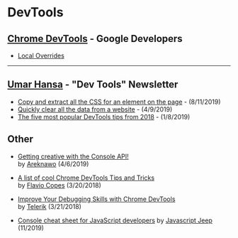 # DevTools  

## [Chrome DevTools](https://developers.google.com/web/tools/chrome-devtools/) - Google Developers  
- [Local Overrides](https://developers.google.com/web/updates/2018/01/devtools#overrides)  

-------
## [Umar Hansa](https://umaar.com/) - "Dev Tools" Newsletter  
- [Copy and extract all the CSS for an element on the page](https://umaar.com/dev-tips/201-extract-element-styles/) - (8/11/2019)
- [Quickly clear all the data from a website](https://umaar.com/dev-tips/197-clear-site-data/) - (4/9/2019)  
- [The five most popular DevTools tips from 2018](https://umaar.com/dev-tips/190-five-popular-2018-tips/) - (1/8/2019)  


## Other  

- [Getting creative with the Console API!](https://areknawo.com/getting-creative-with-the-console-api/)  
  by [Areknawo](https://areknawo.com/) (4/6/2019)  
- [A list of cool Chrome DevTools Tips and Tricks](https://flaviocopes.com/chrome-devtools-tips/#drag-and-drop-in-the-elements-panel)  
  by [Flavio Copes](https://flaviocopes.com/) (3/20/2018)  

- [Improve Your Debugging Skills with Chrome DevTools](https://www.telerik.com/blogs/improve-your-debugging-skills-with-chrome-devtools)  
  by [Telerik](https://www.telerik.com/) (3/21/2018)  

- [Console cheat sheet for JavaScript developers](https://levelup.gitconnected.com/console-cheat-sheet-for-javascript-developers-21f0c49604d4) by [Javascript Jeep](https://levelup.gitconnected.com/@jagathishsaravanan) (11/2019)
